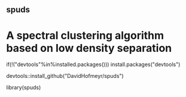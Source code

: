 ## spuds
# A spectral clustering algorithm based on low density separation

if(!("devtools"%in%installed.packages())) install.packages("devtools")

devtools::install_github("DavidHofmeyr/spuds")

library(spuds)
